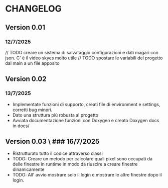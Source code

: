 # CHANGELOG

## Version 0.01

### 12/7/2025

// TODO creare un sistema di salvataggio configurazioni e dati magari con json. C' è il video skyes molto utile
// TODO spostare le variabili del progetto dal main a un file apposito

## Version 0.02

### 13/7/2025

- Implementate funzioni di supporto, creati file di environment e settings, corretti bug minori.
- Dato una struttura più robusta al progetto
- Avviata documentazione funzioni con Doxygen e creato Doxygen docs in docs/

## Version 0.03 \ ### 16/7/2025

- Ristrutturato tutto il codice attraverso classi
- TODO: Creare un metodo per calcolare quali pixel sono occupati da delle finestre in runtime in modo da
  riuscire a creare finestre dinamicamente
- TODO: All' avvio mostrare solo il login e mostrare le altre finestre dopo il login.

